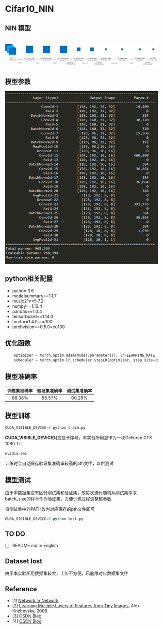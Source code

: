 # Cifar10_NIN

## NIN 模型

# ![NIN Model](images/NIN.png)

## 模型参数

![summary](images/NIN_summary.png)

## python相关配置

- python 3.6
- modelsummary==1.1.7
- music21==5.7.2
- numpy==1.16.4
- pandas==1.0.4
- tensorboard==1.14.0
- torch==1.4.0+cu100
- torchvision==0.5.0+cu100

## 优化函数

```python
	optimizer = torch.optim.Adam(model.parameters(), lr=LEARNING_RATE, weight_decay=0.1)
	scheduler = torch.optim.lr_scheduler.StepLR(optimizer, step_size=20, gamma=0.6)
```

## 模型准确率

| 训练集准确率            | 验证集准确率            | 测试集准确率            |
| ----------------------- | ----------------------- | ----------------------- |
| <center>88.38%</center> | <center>88.57%</center> | <center>90.26%</center> |

## 模型训练

```python
CUDA_VISIBLE_DEVICE=0 python train.py
```

**CUDA_VISIBLE_DEVICE**对应显卡序号，本实验所用显卡为一块GeForce GTX 1080 Ti：

```python
nvidia-smi
```

训练时会自动保存验证集准确率较高的pth文件，以供测试

## 模型测试

由于本数据集没有区分测试集和验证集，故每次迭代随机从测试集中取batch_size的样本作为验证集，方便训练过程调整超参数

将测试集中的PATH改为对应保存的pth文件即可

```python
CUDA_VISIBLE_DEVICE=0 python test.py
```

## TO DO

- [ ] README.md in English

## Dataset lost
由于本实验所用数据集较大，上传不方便，已删除对应数据集文件

## Reference

- [1] [Network In Network](https://arxiv.org/abs/1312.4400)
- [2] [Learning Multiple Layers of Features from Tiny Images](http://www.cs.toronto.edu/~kriz/learning-features-2009-TR.pdf), Alex Krizhevsky, 2009.
- [3] [CSDN Blog](https://blog.csdn.net/ouyangfushu/article/details/90212925)
- [4] [CSDN Blog](https://blog.csdn.net/xjz18298268521/article/details/53642711)

